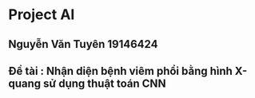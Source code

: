 # Project AI 
## Nguyễn Văn Tuyên 19146424
## Đề tài : Nhận diện bệnh viêm phổi bằng hình X-quang sử dụng thuật toán CNN
